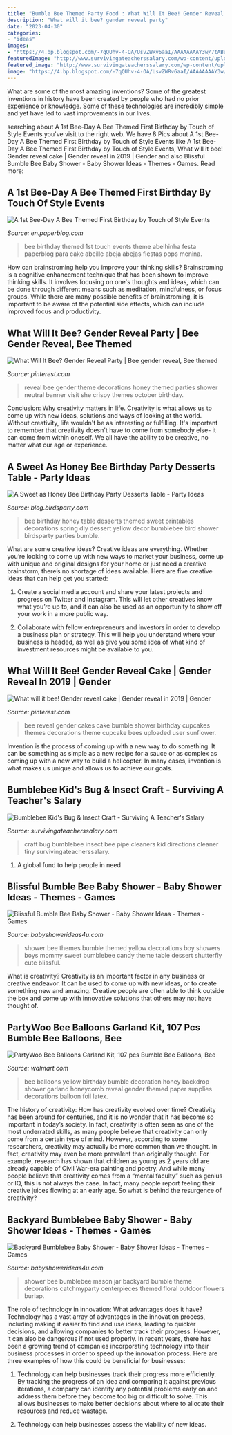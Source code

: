 ```yaml
---
title: "Bumble Bee Themed Party Food : What Will It Bee! Gender Reveal Cake"
description: "What will it bee? gender reveal party"
date: "2023-04-30"
categories:
- "ideas"
images:
- "https://4.bp.blogspot.com/-7qQUhv-4-OA/UsvZWRv6aaI/AAAAAAAAY3w/7tABuHjZDk8/s1600/honey-bee-birthday-party-ideas-desserts-tables-printables-black-white-yellow-polka-dot-spring-themes1.png"
featuredImage: "http://www.survivingateacherssalary.com/wp-content/uploads/2014/03/DSC_0015.jpg"
featured_image: "http://www.survivingateacherssalary.com/wp-content/uploads/2014/03/DSC_0015.jpg"
image: "https://4.bp.blogspot.com/-7qQUhv-4-OA/UsvZWRv6aaI/AAAAAAAAY3w/7tABuHjZDk8/s1600/honey-bee-birthday-party-ideas-desserts-tables-printables-black-white-yellow-polka-dot-spring-themes1.png"
---
```



What are some of the most amazing inventions?
Some of the greatest inventions in history have been created by people who had no prior experience or knowledge. Some of these technologies are incredibly simple and yet have led to vast improvements in our lives.

	

		
searching about A 1st Bee-Day A Bee Themed First Birthday by Touch of Style Events you've visit to the right web. We have 8 Pics about A 1st Bee-Day A Bee Themed First Birthday by Touch of Style Events like A 1st Bee-Day A Bee Themed First Birthday by Touch of Style Events, What will it bee! Gender reveal cake | Gender reveal in 2019 | Gender and also Blissful Bumble Bee Baby Shower - Baby Shower Ideas - Themes - Games. Read more:
		
    
## A 1st Bee-Day A Bee Themed First Birthday By Touch Of Style Events

<img loading=lazy src="http://m5.paperblog.com/i/62/628690/a-1st-bee-day-a-bee-themed-first-birthday-by--L-uTGNt2.jpeg" onerror="this.onerror=null;this.src='https://tse4.mm.bing.net/th?id=OIP.G9z8ltePQNvBtkRY_apOtwAAAA&amp;pid=15.1';" alt="A 1st Bee-Day A Bee Themed First Birthday by Touch of Style Events">

_Source: en.paperblog.com_

>bee birthday themed 1st touch events theme abelhinha festa paperblog para cake abeille abeja abejas fiestas pops menina. 

	

How can brainstroming help you improve your thinking skills?
Brainstroming is a cognitive enhancement technique that has been shown to improve thinking skills. It involves focusing on one's thoughts and ideas, which can be done through different means such as meditation, mindfulness, or focus groups. While there are many possible benefits of brainstroming, it is important to be aware of the potential side effects, which can include improved focus and productivity.

    
## What Will It Bee? Gender Reveal Party | Bee Gender Reveal, Bee Themed

<img loading=lazy src="https://i.pinimg.com/736x/1d/fd/d8/1dfdd8b1ddbe92749c5c4f3dd3bdbaa5.jpg" onerror="this.onerror=null;this.src='https://tse4.mm.bing.net/th?id=OIP.rwzeAUJRRZyESxtnQJmySwHaFi&amp;pid=15.1';" alt="What Will It Bee? Gender Reveal Party | Bee gender reveal, Bee themed">

_Source: pinterest.com_

>reveal bee gender theme decorations honey themed parties shower neutral banner visit she crispy themes october birthday. 

	

Conclusion: Why creativity matters in life.
Creativity is what allows us to come up with new ideas, solutions and ways of looking at the world. Without creativity, life wouldn't be as interesting or fulfilling. It's important to remember that creativity doesn't have to come from somebody else- it can come from within oneself. We all have the ability to be creative, no matter what our age or experience.

    
## A Sweet As Honey Bee Birthday Party Desserts Table - Party Ideas

<img loading=lazy src="https://4.bp.blogspot.com/-7qQUhv-4-OA/UsvZWRv6aaI/AAAAAAAAY3w/7tABuHjZDk8/s1600/honey-bee-birthday-party-ideas-desserts-tables-printables-black-white-yellow-polka-dot-spring-themes1.png" onerror="this.onerror=null;this.src='https://tse4.mm.bing.net/th?id=OIP.DSfvHCHQHrLaELfFyD11jQHaJ3&amp;pid=15.1';" alt="A Sweet as Honey Bee Birthday Party Desserts Table - Party Ideas">

_Source: blog.birdsparty.com_

>bee birthday honey table desserts themed sweet printables decorations spring diy dessert yellow decor bumblebee bird shower birdsparty parties bumble. 

	

What are some creative ideas?
Creative ideas are everything. Whether you’re looking to come up with new ways to market your business, come up with unique and original designs for your home or just need a creative brainstorm, there’s no shortage of ideas available. Here are five creative ideas that can help get you started:
1. Create a social media account and share your latest projects and progress on Twitter and Instagram. This will let other creatives know what you’re up to, and it can also be used as an opportunity to show off your work in a more public way.

2. Collaborate with fellow entrepreneurs and investors in order to develop a business plan or strategy. This will help you understand where your business is headed, as well as give you some idea of what kind of investment resources might be available to you.


    
## What Will It Bee! Gender Reveal Cake | Gender Reveal In 2019 | Gender

<img loading=lazy src="https://i.pinimg.com/736x/7d/31/51/7d3151f646eb149e370c713b4e6c0c17--bumble-bee-gender-reveal-party-what-will-it-bee-gender-reveal.jpg?b=t" onerror="this.onerror=null;this.src='https://tse2.mm.bing.net/th?id=OIP.G4eV-JTFfNroS12fwyT0jgHaJQ&amp;pid=15.1';" alt="What will it bee! Gender reveal cake | Gender reveal in 2019 | Gender">

_Source: pinterest.com_

>bee reveal gender cakes cake bumble shower birthday cupcakes themes decorations theme cupcake bees uploaded user sunflower. 

	

Invention is the process of coming up with a new way to do something. It can be something as simple as a new recipe for a sauce or as complex as coming up with a new way to build a helicopter. In many cases, invention is what makes us unique and allows us to achieve our goals.

    
## Bumblebee Kid&#039;s Bug &amp; Insect Craft - Surviving A Teacher&#039;s Salary

<img loading=lazy src="http://www.survivingateacherssalary.com/wp-content/uploads/2014/03/DSC_0015.jpg" onerror="this.onerror=null;this.src='https://tse2.mm.bing.net/th?id=OIP.N6HyJon3yr0LVFphpApPUwHaE5&amp;pid=15.1';" alt="Bumblebee Kid&#039;s Bug &amp; Insect Craft - Surviving A Teacher&#039;s Salary">

_Source: survivingateacherssalary.com_

>craft bug bumblebee insect bee pipe cleaners kid directions cleaner tiny survivingateacherssalary. 

	

1. A global fund to help people in need 

    
## Blissful Bumble Bee Baby Shower - Baby Shower Ideas - Themes - Games

<img loading=lazy src="http://www.babyshowerideas4u.com/wp-content/uploads/2016/08/Blissful-Bumble-Bee-Baby-Shower-Candies.jpg" onerror="this.onerror=null;this.src='https://tse3.mm.bing.net/th?id=OIP.A083jwlksHkHlxiditVlUwHaLH&amp;pid=15.1';" alt="Blissful Bumble Bee Baby Shower - Baby Shower Ideas - Themes - Games">

_Source: babyshowerideas4u.com_

>shower bee themes bumble themed yellow decorations boy showers boys mommy sweet bumblebee candy theme table dessert shutterfly cute blissful. 

	

What is creativity?
Creativity is an important factor in any business or creative endeavor. It can be used to come up with new ideas, or to create something new and amazing. Creative people are often able to think outside the box and come up with innovative solutions that others may not have thought of.

    
## PartyWoo Bee Balloons Garland Kit, 107 Pcs Bumble Bee Balloons, Bee

<img loading=lazy src="https://i5.walmartimages.com/asr/27fde613-090b-4102-a415-93e7a210f887.f7436afa1cffe3e2016ba496d92345f7.jpeg" onerror="this.onerror=null;this.src='https://tse4.mm.bing.net/th?id=OIP.cUXj0T0148u6e4IFYZ5NNAHaHa&amp;pid=15.1';" alt="PartyWoo Bee Balloons Garland Kit, 107 pcs Bumble Bee Balloons, Bee">

_Source: walmart.com_

>bee balloons yellow birthday bumble decoration honey backdrop shower garland honeycomb reveal gender themed paper supplies decorations balloon foil latex. 

	

The history of creativity: How has creativity evolved over time?
Creativity has been around for centuries, and it is no wonder that it has become so important in today’s society. In fact, creativity is often seen as one of the most underrated skills, as many people believe that creativity can only come from a certain type of mind. However, according to some researchers, creativity may actually be more common than we thought. In fact, creativity may even be more prevalent than originally thought. For example, research has shown that children as young as 2 years old are already capable of Civil War-era painting and poetry. And while many people believe that creativity comes from a “mental faculty” such as genius or IQ, this is not always the case. In fact, many people report feeling their creative juices flowing at an early age. So what is behind the resurgence of creativity?

    
## Backyard Bumblebee Baby Shower - Baby Shower Ideas - Themes - Games

<img loading=lazy src="https://www.babyshowerideas4u.com/wp-content/uploads/2017/06/Backyard-Bumblebee-Baby-Shower-Floral-Mason-Jar-600x900.jpg" onerror="this.onerror=null;this.src='https://tse2.mm.bing.net/th?id=OIP.Lif067dE9Tex9VJa06_ysgHaLH&amp;pid=15.1';" alt="Backyard Bumblebee Baby Shower - Baby Shower Ideas - Themes - Games">

_Source: babyshowerideas4u.com_

>shower bee bumblebee mason jar backyard bumble theme decorations catchmyparty centerpieces themed floral outdoor flowers burlap. 

	

The role of technology in innovation: What advantages does it have?
Technology has a vast array of advantages in the innovation process, including making it easier to find and use ideas, leading to quicker decisions, and allowing companies to better track their progress. However, it can also be dangerous if not used properly. In recent years, there has been a growing trend of companies incorporating technology into their business processes in order to speed up the innovation process. Here are three examples of how this could be beneficial for businesses: 
1) Technology can help businesses track their progress more efficiently. By tracking the progress of an idea and comparing it against previous iterations, a company can identify any potential problems early on and address them before they become too big or difficult to solve. This allows businesses to make better decisions about where to allocate their resources and reduce wastage. 

2) Technology can help businesses assess the viability of new ideas.

